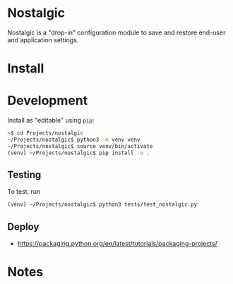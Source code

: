 # Nostalgic

Nostalgic is a "drop-in" configuration module to save and restore
end-user and application settings.

# Install

# Development

Install as "editable" using `pip`:

```sh
~$ cd Projects/nostalgic
~/Projects/nostalgic$ python3 -m venv venv
~/Projects/nostalgic$ source venv/bin/activate
(venv) ~/Projects/nostalgic$ pip install -e .
```

## Testing
To test, run

```sh
(venv) ~/Projects/nostalgic$ python3 tests/test_nostalgic.py
```

## Deploy
- https://packaging.python.org/en/latest/tutorials/packaging-projects/


# Notes
